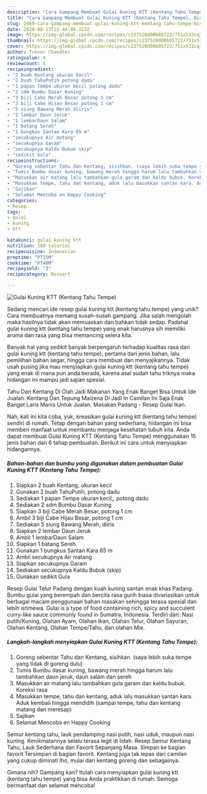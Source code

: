 ```yaml
---
description: "Cara Gampang Membuat Gulai Kuning KTT (Kentang Tahu Tempe), Bisa Manjain Lidah"
title: "Cara Gampang Membuat Gulai Kuning KTT (Kentang Tahu Tempe), Bisa Manjain Lidah"
slug: 2469-cara-gampang-membuat-gulai-kuning-ktt-kentang-tahu-tempe-bisa-manjain-lidah
date: 2020-08-13T22:44:08.323Z
image: https://img-global.cpcdn.com/recipes/c237520d00b05722/751x532cq70/gulai-kuning-ktt-kentang-tahu-tempe-foto-resep-utama.jpg
thumbnail: https://img-global.cpcdn.com/recipes/c237520d00b05722/751x532cq70/gulai-kuning-ktt-kentang-tahu-tempe-foto-resep-utama.jpg
cover: https://img-global.cpcdn.com/recipes/c237520d00b05722/751x532cq70/gulai-kuning-ktt-kentang-tahu-tempe-foto-resep-utama.jpg
author: Trevor Chandler
ratingvalue: 4
reviewcount: 5
recipeingredient:
- "2 buah Kentang ukuran kecil"
- "2 buah TahuPutih potong dadu"
- "1 papan Tempe ukuran kecil potong dadu"
- "2 sdm Bumbu Dasar Kuning"
- "3 biji Cabe Merah Besar potong 1 cm"
- "3 biji Cabe Hijau Besar potong 1 cm"
- "5 siung Bawang Merah diiris"
- "2 lembar Daun Jeruk"
- "1 lembarDaun Salam"
- "1 batang Sereh"
- "1 bungkus Santan Kara 65 m"
- "secukupnya Air matang"
- "secukupnya Garam"
- "secukupnya Kaldu Bubuk skip"
- "sedikit Gula"
recipeinstructions:
- "Goreng sebentar Tahu dan Kentang, sisihkan. (saya lebih suka tempe yang tidak di goreng dulu)"
- "Tumis Bumbu dasar kuning, bawang merah hingga harum lalu tambahkan daun jeruk, daun salam dan sereh"
- "Masukkan air matang lalu tambahkan gula garam dan kaldu bubuk. Koreksi rasa"
- "Masukkan tempe, tahu dan kentang, aduk lalu masukkan santan kara. Aduk kembali hingga mendidih (sampai tempe, tahu dan kentang matang dan meresap)"
- "Sajikan"
- "Selamat Mencoba en Happy Cooking"
categories:
- Resep
tags:
- gulai
- kuning
- ktt

katakunci: gulai kuning ktt 
nutrition: 180 calories
recipecuisine: Indonesian
preptime: "PT15M"
cooktime: "PT40M"
recipeyield: "3"
recipecategory: Dessert

---
```



![Gulai Kuning KTT (Kentang Tahu Tempe)](https://img-global.cpcdn.com/recipes/c237520d00b05722/751x532cq70/gulai-kuning-ktt-kentang-tahu-tempe-foto-resep-utama.jpg)

Sedang mencari ide resep gulai kuning ktt (kentang tahu tempe) yang unik? Cara membuatnya memang susah-susah gampang. Jika salah mengolah maka hasilnya tidak akan memuaskan dan bahkan tidak sedap. Padahal gulai kuning ktt (kentang tahu tempe) yang enak harusnya sih memiliki aroma dan rasa yang bisa memancing selera kita.

Banyak hal yang sedikit banyak berpengaruh terhadap kualitas rasa dari gulai kuning ktt (kentang tahu tempe), pertama dari jenis bahan, lalu pemilihan bahan segar, hingga cara membuat dan menyajikannya. Tidak usah pusing jika mau menyiapkan gulai kuning ktt (kentang tahu tempe) yang enak di mana pun anda berada, karena asal sudah tahu triknya maka hidangan ini mampu jadi sajian spesial.

Tahu Dan Kentang Di Olah Jadi Makanan Yang Enak Banget Bisa Untuk Ide Jualan. Kentang Dan Tepung Maizena Di Jadi In Camilan Ini Saja Enak Banget Laris Manis Untuk Jualan. Masakan Padang - Resep Gulai Ikan.


Nah, kali ini kita coba, yuk, kreasikan gulai kuning ktt (kentang tahu tempe) sendiri di rumah. Tetap dengan bahan yang sederhana, hidangan ini bisa memberi manfaat untuk membantu menjaga kesehatan tubuh kita. Anda dapat membuat Gulai Kuning KTT (Kentang Tahu Tempe) menggunakan 15 jenis bahan dan 6 tahap pembuatan. Berikut ini cara untuk menyiapkan hidangannya.

<!--inarticleads1-->

##### Bahan-bahan dan bumbu yang digunakan dalam pembuatan Gulai Kuning KTT (Kentang Tahu Tempe):

1. Siapkan 2 buah Kentang, ukuran kecil
1. Gunakan 2 buah TahuPutih, potong dadu
1. Sediakan 1 papan Tempe ukuran kecil,, potong dadu
1. Sediakan 2 sdm Bumbu Dasar Kuning
1. Siapkan 3 biji Cabe Merah Besar, potong 1 cm
1. Ambil 3 biji Cabe Hijau Besar, potong 1 cm
1. Sediakan 5 siung Bawang Merah, diiris
1. Siapkan 2 lembar Daun Jeruk
1. Ambil 1 lembarDaun Salam
1. Siapkan 1 batang Sereh
1. Gunakan 1 bungkus Santan Kara 65 m
1. Ambil secukupnya Air matang
1. Siapkan secukupnya Garam
1. Sediakan secukupnya Kaldu Bubuk (skip)
1. Gunakan sedikit Gula


Resep Gulai Telur Padang dengan kuah kuning santan enak khas Padang. Bumbu gulai yang berempah dan bercita rasa gurih biasa divariasikan untuk berbagai macam penggunaan bahan masakan sehingga terasa spesial dan lebih istimewa. Gulai is a type of food containing rich, spicy and succulent curry-like sauce commonly found in Sumatra, Indonesia. Terdiri dari: Nasi putih/Kuning, Olahan Ayam, Olahan Ikan, Olahan Telur, Olahan Sayuran, Olahan Kentang, Olahan Tempe/Tahu, dan olahan Mie. 

<!--inarticleads2-->

##### Langkah-langkah menyiapkan Gulai Kuning KTT (Kentang Tahu Tempe):

1. Goreng sebentar Tahu dan Kentang, sisihkan. (saya lebih suka tempe yang tidak di goreng dulu)
1. Tumis Bumbu dasar kuning, bawang merah hingga harum lalu tambahkan daun jeruk, daun salam dan sereh
1. Masukkan air matang lalu tambahkan gula garam dan kaldu bubuk. Koreksi rasa
1. Masukkan tempe, tahu dan kentang, aduk lalu masukkan santan kara. Aduk kembali hingga mendidih (sampai tempe, tahu dan kentang matang dan meresap)
1. Sajikan
1. Selamat Mencoba en Happy Cooking


Semur kentang tahu, lauk pendamping nasi putih, nasi uduk, maupun nasi kuning. Kenikmatannya selalu terasa legit di lidah. Resep Semur Kentang Tahu, Lauk Sederhana dan Favorit Sepanjang Masa. Simpan ke bagian favorit Tersimpan di bagian favorit. Kentang juga tak lepas dari camilan yang cukup diminati lho, mulai dari kentang goreng dan sebagainya. 

Gimana nih? Gampang kan? Itulah cara menyiapkan gulai kuning ktt (kentang tahu tempe) yang bisa Anda praktikkan di rumah. Semoga bermanfaat dan selamat mencoba!
